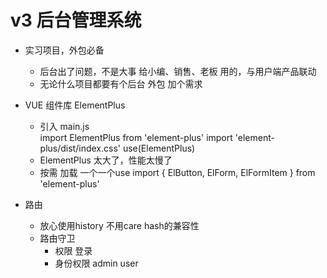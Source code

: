 # v3 后台管理系统

- 实习项目，外包必备
    - 后台出了问题，不是大事
        给小编、销售、老板 用的，与用户端产品联动
    - 无论什么项目都要有个后台
        外包 加个需求

- VUE 组件库 ElementPlus
    - 引入  main.js  
        import ElementPlus from 'element-plus'
        import 'element-plus/dist/index.css'
        use(ElementPlus)
    -  ElementPlus 太大了，性能太慢了
    - 按需 加载 一个一个use
                import { 
            ElButton, 
            ElForm,
            ElFormItem
        } from 'element-plus'

- 路由 
    - 放心使用history 不用care hash的兼容性
    - 路由守卫
        - 权限 登录
        - 身份权限 admin user 
         